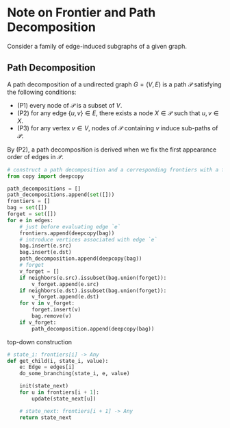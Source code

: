 # Note on Frontier and Path Decomposition

Consider a family of edge-induced subgraphs of a given graph.

## Path Decomposition

A path decomposition of a undirected graph $G=(V, E)$ is a path $\mathcal{P}$ satisfying the following conditions:
- (P1) every node of $\mathcal{P}$ is a subset of $V$.
- (P2) for any edge $\{ u, v \} \in E$, there exists a node $X \in \mathcal{P}$ such that $u, v \in X$.
- (P3) for any vertex $v \in V$, nodes of $\mathcal{P}$ containing $v$ induce sub-paths of $\mathcal{P}$.

By (P2), a path decomposition is derived when we fix the first appearance order of edges in $\mathcal{P}$.
```python
# construct a path decomposition and a corresponding frontiers with a fixed edge-order
from copy import deepcopy

path_decompositions = []
path_decompositions.append(set([]))
frontiers = []
bag = set([])
forget = set([])
for e in edges:
    # just before evaluating edge `e`
    frontiers.append(deepcopy(bag))
    # introduce vertices associated with edge `e`
    bag.insert(e.src)
    bag.insert(e.dst)
    path_decomposition.append(deepcopy(bag))
    # forget
    v_forget = []
    if neighbors(e.src).issubset(bag.union(forget)):
        v_forget.append(e.src)
    if neighbors(e.dst).issubset(bag.union(forget)):
        v_forget.append(e.dst)
    for v in v_forget:
        forget.insert(v)
        bag.remove(v)
    if v_forget:
        path_decomposition.append(deepcopy(bag))
```

top-down construction
```python
# state_i: frontiers[i] -> Any
def get_child(i, state_i, value):
    e: Edge = edges[i]
    do_some_branching(state_i, e, value)

    init(state_next)
    for u in frontiers[i + 1]:
        update(state_next[u])

    # state_next: frontiers[i + 1] -> Any
    return state_next
```
